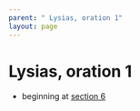 ```yaml
---
parent: " Lysias, oration 1"
layout: page
---
```


# Lysias, oration 1

- beginning at [section 6](./1.6.1-1.6.46a.html)